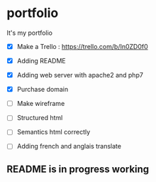 # portfolio
It's my portfolio

- [X] Make a Trello : https://trello.com/b/In0ZD0f0
- [X] Adding README
- [X] Adding web server with apache2 and php7
- [X] Purchase domain
- [ ] Make wireframe
- [ ] Structured html
- [ ] Semantics html correctly
- [ ] Adding french and anglais translate


## README is in progress working
